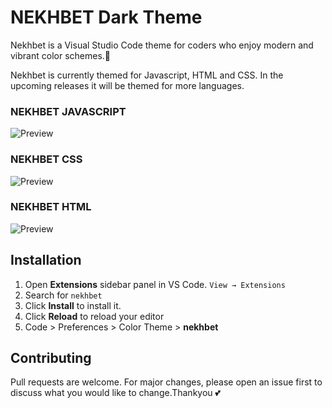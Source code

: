 # NEKHBET Dark Theme

Nekhbet is a Visual Studio Code theme for coders who enjoy modern and vibrant color schemes.💜

Nekhbet is currently themed for Javascript, HTML and CSS. In the upcoming releases it will be themed for more languages.

### NEKHBET JAVASCRIPT
![Preview](https://github.com/inamdarminaz/nekhbet/blob/master/images/NekhbetCSS.png)

### NEKHBET CSS
![Preview](https://github.com/inamdarminaz/nekhbet/blob/master/images/NekhbetCSS.png)

### NEKHBET HTML
![Preview](https://github.com/inamdarminaz/nekhbet/blob/master/images/NekhbetHTML.png)

## Installation
1. Open **Extensions** sidebar panel in VS Code. `View → Extensions`
2. Search for `nekhbet`
3. Click **Install** to install it.
4. Click **Reload** to reload  your editor
5. Code > Preferences > Color Theme > **nekhbet**

## Contributing
Pull requests are welcome. For major changes, please open an issue first to discuss what you would like to change.Thankyou 💕

